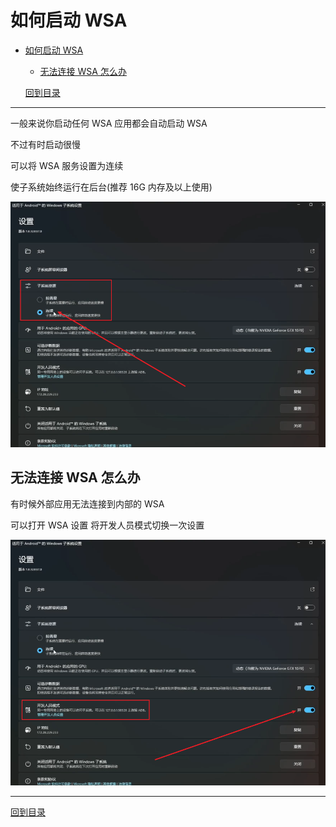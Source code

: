 # 如何启动 WSA

- [如何启动 WSA](#如何启动-wsa)
  - [无法连接 WSA 怎么办](#无法连接-wsa-怎么办)

  [回到目录](/readme.md)

---

一般来说你启动任何 WSA 应用都会自动启动 WSA

不过有时启动很慢

可以将 WSA 服务设置为连续

使子系统始终运行在后台(推荐 16G 内存及以上使用)

![WSA 连续](/photo/WSA/WSA%20setting%20连续.png)

## 无法连接 WSA 怎么办

有时候外部应用无法连接到内部的 WSA

可以打开 WSA 设置 将开发人员模式切换一次设置

![WSA 开发模式](/photo/WSA/WSA%20setting%20开发人员模式.png)

---

[回到目录](/readme.md)
